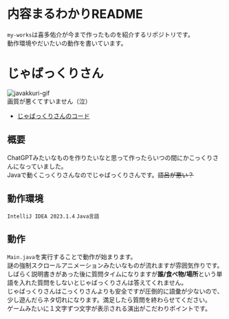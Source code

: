 # 内容まるわかりREADME
`my-works`は喜多佑介が今まで作ったものを紹介するリポジトリです。  
動作環境やだいたいの動作を書いています。
# じゃばっくりさん
![javakkuri-gif](https://github.com/KitaYuusuke/my-works/assets/117000159/b3725514-77ec-4eec-9021-7ac9f0b1b2a8)  
画質が悪くてすいません（泣）  
- [じゃばっくりさんのコード](https://github.com/KitaYuusuke/my-works/tree/main/Jabakkuri-san/Jabakkuri)
## 概要
ChatGPTみたいなものを作りたいなと思って作ったらいつの間にかこっくりさんになっていました。  
Javaで動くこっくりさんなのでじゃばっくりさんです。~~語呂が悪い？~~
## 動作環境
`IntelliJ IDEA 2023.1.4`
`Java言語`
## 動作
`Main.java`を実行することで動作が始まります。  
謎の強制スクロールアニメーションみたいなものが流れますが雰囲気作りです。  
しばらく説明書きがあった後に質問タイムになりますが**誰/食べ物/場所**という単語を入れた質問をしないとじゃばっくりさんは答えてくれません。  
じゃばっくりさんはこっくりさんよりも安全ですが圧倒的に語彙が少ないので、少し遊んだらネタ切れになります。満足したら質問を終わらせてください。  
ゲームみたいに１文字ずつ文字が表示される演出がこだわりポイントです。